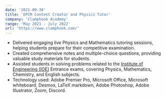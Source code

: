 ```yaml
---
date: '2021-09-30'
title: 'EPCM Content Creator and Physics Tutor'
company: 'Clamphook Academy'
range: 'May 2021 - July 2022'
url: 'https://www.clamphook.com/'
---
```


- Delivered engaging live Physics and Mathematics tutoring sessions, helping students prepare for their competitive
  examination.
- Created comprehensive notes and multiple-choice questions, providing valuable study materials for students.
- Assisted students in solving problems related to the [Institute of Engineering (IOE)](https://ioe.tu.edu.np/) Entrance exams, covering Physics,
  Mathematics, Chemistry, and English subjects.
- Technology used: Adobe Premier Pro, Microsoft Office, Microsoft whiteboard, Desmos, LaTeX markdown, Adobe Photoshop, Adobe
  Illustrator, Zoom, Discord.
